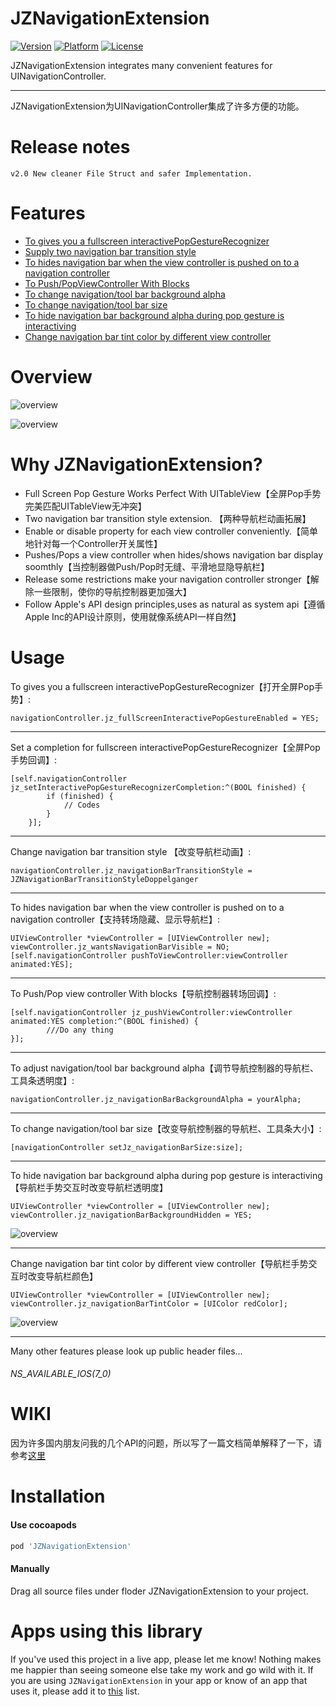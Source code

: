 # JZNavigationExtension

[![Version](https://img.shields.io/badge/pod-v2.0-5193DB.svg)](https://cocoapods.org/pods/JZNavigationExtension)
[![Platform](https://img.shields.io/badge/platform-iOS7+-lightgrey.svg)]()
[![License](https://img.shields.io/badge/license-MIT-2F2F2F.svg)](https://github.com/JazysYu/JZNavigationExtension/blob/master/LICENSE)

JZNavigationExtension integrates many convenient features for UINavigationController.
___
JZNavigationExtension为UINavigationController集成了许多方便的功能。

# Release notes

	v2.0 New cleaner File Struct and safer Implementation.

# Features
* [To gives you a fullscreen interactivePopGestureRecognizer](#FPG)
* [Supply two navigation bar transition style](#NBTS)
* [To hides navigation bar when the view controller is pushed on to a navigation controller](#HNBP)
* [To Push/PopViewController With Blocks](#PWB)
* [To change navigation/tool bar background alpha](#NBTA)
* [To change navigation/tool bar size](#NBTS)
* [To hide navigation bar background alpha during pop gesture is interactiving](#NBD)
* [Change navigation bar tint color by different view controller](#CCVC)

# Overview

![overview](https://raw.githubusercontent.com/JazysYu/JZNavigationExtension/master/Snapshots/JZNavigationExtensionDemo.gif)

![overview](https://raw.githubusercontent.com/JazysYu/JZNavigationExtension/master/Snapshots/JZNavigationExtensionEvolution01.gif)

#	Why JZNavigationExtension?
* Full Screen Pop Gesture Works Perfect With UITableView【全屏Pop手势完美匹配UITableView无冲突】
* Two navigation bar transition style extension. 【两种导航栏动画拓展】
* Enable or disable property for each view controller conveniently.【简单地针对每一个Controller开关属性】
* Pushes/Pops a view controller when hides/shows navigation bar display soomthly【当控制器做Push/Pop时无缝、平滑地显隐导航栏】
* Release some restrictions make your navigation controller stronger【解除一些限制，使你的导航控制器更加强大】
* Follow Apple's API design principles,uses as natural
 as system api【遵循Apple Inc的API设计原则，使用就像系统API一样自然】

# Usage

<a id="FPG"></a>To gives you a fullscreen interactivePopGestureRecognizer【打开全屏Pop手势】:

``` objc
navigationController.jz_fullScreenInteractivePopGestureEnabled = YES;
```
___

<a id="FPG"></a>Set a completion for fullscreen interactivePopGestureRecognizer【全屏Pop手势回调】:

``` objc
[self.navigationController jz_setInteractivePopGestureRecognizerCompletion:^(BOOL finished) {
        if (finished) {
            // Codes
        }
    }];
```
___

<a id="NBTS"></a>Change navigation bar transition style 【改变导航栏动画】:

```objc
navigationController.jz_navigationBarTransitionStyle = JZNavigationBarTransitionStyleDoppelganger
```
___

<a id="HNBP"></a>To hides navigation bar when the view controller is pushed on to a navigation controller【支持转场隐藏、显示导航栏】:
``` objc
UIViewController *viewController = [UIViewController new];
viewController.jz_wantsNavigationBarVisible = NO;
[self.navigationController pushToViewController:viewController animated:YES];
```
___

<a id="PWB"></a>To Push/Pop view controller With blocks【导航控制器转场回调】:
``` objc
[self.navigationController jz_pushViewController:viewController animated:YES completion:^(BOOL finished) {
		///Do any thing
}];
```
___

<a id="NBTA"></a>To adjust navigation/tool bar background alpha【调节导航控制器的导航栏、工具条透明度】:

``` objc
navigationController.jz_navigationBarBackgroundAlpha = yourAlpha;
```
___

<a id="NBTS"></a>To change navigation/tool bar size【改变导航控制器的导航栏、工具条大小】:

``` objc
[navigationController setJz_navigationBarSize:size];
```

___

<a id="NBD"></a>To hide navigation bar background alpha during pop gesture is interactiving【导航栏手势交互时改变导航栏透明度】

``` objc
UIViewController *viewController = [UIViewController new];
viewController.jz_navigationBarBackgroundHidden = YES;
```

![overview](https://raw.githubusercontent.com/JazysYu/JZNavigationExtension/master/Snapshots/JZNavigationExtensionDemo2.gif)
___

<a id="CCVC"></a>Change navigation bar tint color by different view controller【导航栏手势交互时改变导航栏颜色】

``` objc
UIViewController *viewController = [UIViewController new];
viewController.jz_navigationBarTintColor = [UIColor redColor];
```

![overview](https://raw.githubusercontent.com/JazysYu/JZNavigationExtension/master/Snapshots/JZNavigationExtensionDemo3.gif)
___

Many other features please look up public header files...

###### NS_AVAILABLE_IOS(7_0) 

# WIKI
因为许多国内朋友问我的几个API的问题，所以写了一篇文档简单解释了一下，请参考[这里](https://github.com/JazysYu/JZNavigationExtension/wiki)

# Installation
#### Use cocoapods

``` ruby
pod 'JZNavigationExtension'
```

#### Manually
Drag all source files under floder JZNavigationExtension to your project.


# Apps using this library
If you've used this project in a live app, please let me know! Nothing makes me happier than seeing someone else take my work and go wild with it.
If you are using `JZNavigationExtension` in your app or know of an app that uses it, please add it to [this](https://github.com/JazysYu/JZNavigationExtension/wiki/Apps-using-JZNavigationExtension) list.